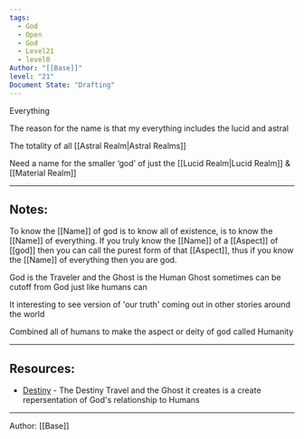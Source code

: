 ```yaml
---
tags:
  - God
  - Open
  - God
  - Level21
  - level0
Author: "[[Base]]"
level: "21"
Document State: "Drafting"
---
```

Everything

The reason for the name is that my everything includes the lucid and astral

The totality of all [[Astral Realm|Astral Realms]]

Need a name for the smaller ‘god’ of just the [[Lucid Realm|Lucid Realm]] & [[Material Realm]]
- - -
## Notes:
To know the [[Name]] of god is to know all of existence, is to know the [[Name]] of everything. If you truly know the [[Name]] of a [[Aspect]] of [[god]] then you can call the purest form of that [[Aspect]], thus if you know the [[Name]] of everything then you are god.

God is the Traveler and the Ghost is the Human
Ghost sometimes can be cutoff from God just like humans can

It interesting to see version of 'our truth' coming out in other stories around the world

Combined all of humans to make the aspect or deity of god called Humanity
- - - 
## Resources:
- [Destiny](https://www.reddit.com/r/DestinyTheGame/) - The Destiny Travel and the Ghost it creates is a create repersentation of God's relationship to Humans
- - -
Author: [[Base]]
